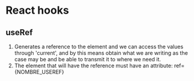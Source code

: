 # React hooks

## useRef

1. Generates a reference to the element and we can access the values through 'current', and by this means obtain what we are writing as the case may be and be able to transmit it to where we need it.
2. The element that will have the reference must have an attribute: ref={NOMBRE_USEREF}

